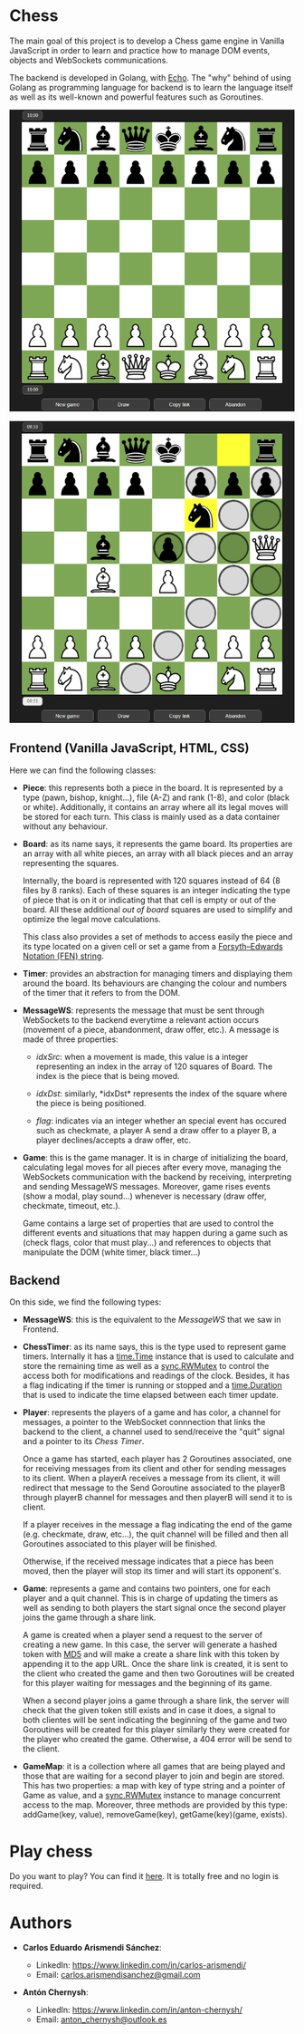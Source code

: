 # Chess

The main goal of this project is to develop a Chess game engine in Vanilla JavaScript in order to learn and practice how to manage DOM events, objects and WebSockets communications.

The backend is developed in Golang, with [Echo](https://github.com/labstack/echo). The "why" behind of using Golang as programming language for backend is to learn the language itself as well as its well-known and powerful features such as Goroutines.

<p align="center">
  <img src="readme-imgs/go-chess-init.png" alt="Chess game image" width="580px"/>
</p>
<p align="center">
  <img src="readme-imgs/legal-moves.png" alt="Chess game image with legal moves of white queen" width="580px"/>
</p>

<!-- FRONTEND -->
## Frontend (Vanilla JavaScript, HTML, CSS)
Here we can find the following classes:

<ul>
  <li> <!-- PIECE CLASS -->
    <p>
      <strong>Piece</strong>: this represents both a piece in the board. It is represented by a type (pawn, bishop, knight...), file (A-Z) and rank (1-8), and color (black or white). Additionally, it contains an array where all its legal moves will be stored for each turn. This class is mainly used as a data container without any behaviour.
    </p>
  </li>

  <li> <!-- BOARD CLASS -->
    <p>
      <strong>Board</strong>: as its name says, it represents the game board. Its properties are an array with all white pieces, an array with all black pieces and an array      representing the squares.
    </p>
    <p>
      Internally, the board is represented with 120 squares instead of 64 (8 files by 8 ranks). Each of these squares is an integer indicating the type of piece that is on it or indicating that that cell is empty or out of the board. All these additional <i>out of board</i> squares are used to simplify and optimize the legal move calculations.
    </p>
    <p>
      This class also provides a set of methods to access easily the piece and its type located on a given cell or set a game from a <a href="https://en.wikipedia.org/wiki/Forsyth%E2%80%93Edwards_Notation">Forsyth–Edwards Notation (FEN) string</a>.
    </p>
  </li>

  <li> <!-- TIMER CLASS -->
    <p>
      <strong>Timer</strong>: provides an abstraction for managing timers and displaying them around the board. Its behaviours are changing the colour and numbers of the timer that it refers to from the DOM.
    </p>
  </li>

  <li>
    <p> <!-- MESSAGEWS CLASS -->
      <strong>MessageWS</strong>: represents the message that must be sent through WebSockets to the backend everytime a relevant action occurs (movement of a piece, abandonment, draw offer, etc.). A message is made of three properties:
    </p>
    <ul>
      <li>
        <p>
          <i>idxSrc</i>: when a movement is made, this value is a integer representing an index in the array of 120 squares of Board. The index is the piece that is being moved.
        </p>
      </li>
      <li>
        <p>
          <i>idxDst</i>: similarly, *idxDst* represents the index of the square where the piece is being positioned.
        </p>
      </li>
      <li>
        <p>
          <i>flag</i>: indicates via an integer whether an special event has occured such as checkmate, a player A send a draw offer to a player B, a player declines/accepts a draw offer, etc.
        </p>
      </li>
    </ul>
  </li>

  <li> <!-- GAME CLASS -->
    <p>
      <strong>Game</strong>: this is the game manager. It is in charge of initializing the board, calculating legal moves for all pieces after every move, managing the WebSockets communication with the backend by receiving, interpreting and sending MessageWS messages. Moreover, game rises events (show a modal, play sound...) whenever is necessary (draw offer, checkmate, timeout, etc.).
    </p>
    <p>
      Game contains a large set of properties that are used to control the different events and situations that may happen during a game such as (check flags, color that must play...) and references to objects that manipulate the DOM (white timer, black timer...)
    </p>
  </li>
</ul>

<!-- BACKEND -->
## Backend
On this side, we find the following types:

<ul>
  <li> <!-- MESSAGEWS TYPE -->
    <p>
      <strong>MessageWS</strong>: this is the equivalent to the <i>MessageWS</i> that we saw in Frontend.
    </p>
  </li>
  <li> <!-- CHESSTIMER TYPE -->
    <p>
      <strong>ChessTimer</strong>: as its name says, this is the type used to represent game timers. Internally it has a <a href="https://pkg.go.dev/time#Time">time.Time</a> instance that is used to calculate and store the remaining time as well as a <a href="https://pkg.go.dev/sync#RWMutex">sync.RWMutex</a> to control the access both for modifications and readings of the clock. Besides, it has a flag indicating if the timer is running or stopped and a <a href="https://pkg.go.dev/time#Duration">time.Duration</a> that is used to indicate the time elapsed between each timer update.
    </p>
  </li>
  <li> <!-- PLAYER TYPE -->
    <p>
      <strong>Player</strong>: represents the players of a game and has color, a channel for messages, a pointer to the WebSocket connnection that links the backend to the client, a channel used to send/receive the "quit" signal and a pointer to its <i>Chess Timer</i>.
    </p>
    <p>
      Once a game has started, each player has 2 Goroutines associated, one for receiving messages from its client and other for sending messages to its client. When a playerA receives a message from its client, it will redirect that message to the Send Goroutine associated to the playerB through playerB channel for messages and then playerB will send it to is client.
    </p>
    <p>
      If a player receives in the message a flag indicating the end of the game (e.g. checkmate, draw, etc...), the quit channel will be filled and then all Goroutines associated to this player will be finished.
    </p>
    <p>
      Otherwise, if the received message indicates that a piece has been moved, then the player will stop its timer and will start its opponent's.
    </p>
  </li>
  <li> <!-- GAME TYPE -->
    <p>
      <strong>Game</strong>: represents a game and contains two pointers, one for each player and a quit channel. This is in charge of updating the timers as well as sending to both players the start signal once the second player joins the game through a share link.
    </p>
    <p>
      A game is created when a player send a request to the server of creating a new game. In this case, the server will generate a hashed token with <a href="https://en.wikipedia.org/wiki/MD5">MD5</a> and will make a create a share link with this token by appending it to the app URL. Once the share link is created, it is sent to the client who created the game and then two Goroutines will be created for this player waiting for messages and the beginning of its game.
    </p>
    <p>
      When a second player joins a game through a share link, the server will check that the given token still exists and in case it does, a signal to both clientes will be sent indicating the beginning of the game and two Goroutines will be created for this player similarly they were created for the player who created the game. Otherwise, a 404 error will be send to the client.
    </p>
  </li>
  <li> <!-- GAMEMAP TYPE -->
    <p>
      <strong>GameMap</strong>: it is a collection where all games that are being played and those that are waiting for a second player to join and begin are stored. This has two properties: a map with key of type string and a pointer of Game as value, and a <a href="https://pkg.go.dev/sync#RWMutex">sync.RWMutex</a> instance to manage concurrent access to the map. Moreover, three methods are provided by this type: addGame(key, value), removeGame(key), getGame(key)(game, exists).
    </p>
  </li>
</ul>

<!-- PLAY CHESS -->
# Play chess
Do you want to play? You can find it <a href="https://go-chess.herokuapp.com/">here</a>. It is totally free and no login is required.

<!-- AUTHORS -->
# Authors
<ul>
  <li>
    <p>
      <b>Carlos Eduardo Arismendi Sánchez</b>:
        <ul>
          <li>
            LinkedIn: <a href="https://www.linkedin.com/in/carlos-arismendi/">https://www.linkedin.com/in/carlos-arismendi/</a>
          </li>
          <li>
            Email: <a href="mailto:carlos.arismendisanchez@gmail.com">carlos.arismendisanchez@gmail.com</a>
          </li>
        </ul>
    </p>
  </li>
  <li>
    <p>
      <b>Antón Chernysh</b>:
        <ul>
          <li>
            LinkedIn: <a href="https://www.linkedin.com/in/anton-chernysh/">https://www.linkedin.com/in/anton-chernysh/</a>
          </li>
          <li>
            Email: <a href="mailto:anton_chernysh@outlook.es">anton_chernysh@outlook.es</a>
          </li>
        </ul>
    </p>
  </li>
</ul>

